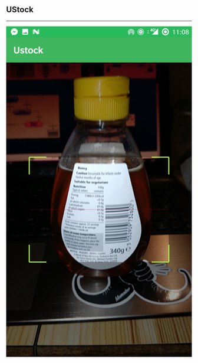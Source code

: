 ## UStock
---
![alt text](https://github.com/victorgzv/UStock/blob/master/screenshots/scanner.jpg "UStock scanner")
